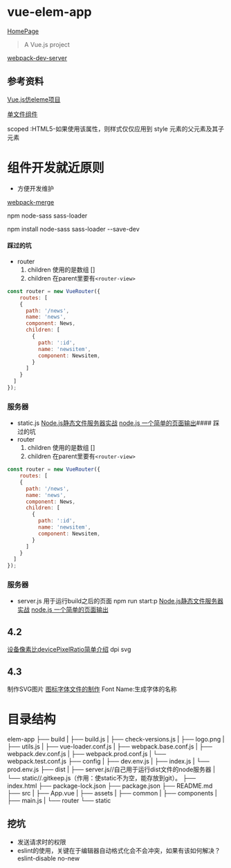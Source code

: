 # vue-elem-app
[HomePage](https://shonesinglone.github.io/mindmap/project/VuePractice/vue-elem-app/dist/#/)

> A Vue.js project

[webpack-dev-server](./node_modules/webpack-dev-server/lib/Server.js)

## 参考资料
[Vue.js仿eleme项目](http://cdn2.jianshu.io/nb/16059770)

[单文件组件](https://cn.vuejs.org/v2/guide/single-file-components.html)

scoped :HTML5-如果使用该属性，则样式仅仅应用到 style 元素的父元素及其子元素

# 组件开发就近原则
- 方便开发维护


[webpack-merge](https://www.npmjs.com/package/webpack-merge)

npm node-sass sass-loader

npm install node-sass sass-loader --save-dev

#### 踩过的坑
- router
    1. children 使用的是数组 []
    2. children 在parent里要有`<router-view>`
```js
const router = new VueRouter({
    routes: [
    {
      path: '/news',
      name: 'news',
      component: News,
      children: [
        {
          path: ':id',
          name: 'newsitem',
          component: Newsitem,
        }
      ]
    }
  ]
});
```

### 服务器
- static.js
[Node.js静态文件服务器实战](http://www.infoq.com/cn/news/2011/11/tyq-nodejs-static-file-server)
[node.js 一个简单的页面输出](http://www.cnblogs.com/rubylouvre/archive/2011/11/20/2255083.html)#### 踩过的坑
- router
    1. children 使用的是数组 []
    2. children 在parent里要有`<router-view>`
```js
const router = new VueRouter({
    routes: [
    {
      path: '/news',
      name: 'news',
      component: News,
      children: [
        {
          path: ':id',
          name: 'newsitem',
          component: Newsitem,
        }
      ]
    }
  ]
});
```

### 服务器
- server.js
用于运行build之后的页面
npm run start:p
[Node.js静态文件服务器实战](http://www.infoq.com/cn/news/2011/11/tyq-nodejs-static-file-server)
[node.js 一个简单的页面输出](http://www.cnblogs.com/rubylouvre/archive/2011/11/20/2255083.html)


###


## 4.2
[设备像素比devicePixelRatio简单介绍](http://www.zhangxinxu.com/wordpress/2012/08/window-devicepixelratio/)
dpi
svg

## 4.3 
制作SVG图片
[图标字体文件的制作](http://icomoon.io)
Font Name:生成字体的名称

# 目录结构
elem-app
├── build
|  ├── build.js
|  ├── check-versions.js
|  ├── logo.png
|  ├── utils.js
|  ├── vue-loader.conf.js
|  ├── webpack.base.conf.js
|  ├── webpack.dev.conf.js
|  ├── webpack.prod.conf.js
|  └── webpack.test.conf.js
├── config
|  ├── dev.env.js
|  ├── index.js
|  └── prod.env.js
├── dist
|  ├── server.js//自己用于运行dist文件的node服务器
|  └── static//.gitkeep.js（作用：使static不为空，能存放到git）。
├── index.html
├── package-lock.json
├── package.json
├── README.md
├── src
|  ├── App.vue
|  ├── assets
|  ├── common
|  ├── components
|  ├── main.js
|  └── router
└── static

## 挖坑
- 发送请求时的权限
- eslint的使用，关键在于编辑器自动格式化会不会冲突，如果有该如何解决？
eslint-disable no-new